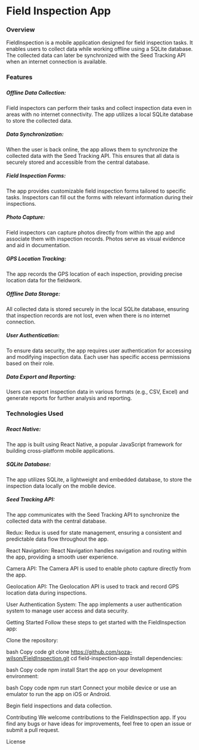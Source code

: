 <h1>Field Inspection App</h1>
<h3>Overview</h3>
<p>FieldInspection is a mobile application designed for field inspection tasks. It enables users to collect data while working offline using a SQLite database. The collected data can later be synchronized with the Seed Tracking API when an internet connection is available.</p>

<h3>Features<h3>
<h5>Offline Data Collection: </h5> Field inspectors can perform their tasks and collect inspection data even in areas with no internet connectivity. The app utilizes a local SQLite database to store the collected data.

<h5>Data Synchronization:</h5> When the user is back online, the app allows them to synchronize the collected data with the Seed Tracking API. This ensures that all data is securely stored and accessible from the central database.

<h5>Field Inspection Forms:</h5> The app provides customizable field inspection forms tailored to specific tasks. Inspectors can fill out the forms with relevant information during their inspections.

<h5>Photo Capture:</h5> Field inspectors can capture photos directly from within the app and associate them with inspection records. Photos serve as visual evidence and aid in documentation.

<h5>GPS Location Tracking:</h5> The app records the GPS location of each inspection, providing precise location data for the fieldwork.

<h5>Offline Data Storage: </h5>All collected data is stored securely in the local SQLite database, ensuring that inspection records are not lost, even when there is no internet connection.

<h5>User Authentication: </h5> To ensure data security, the app requires user authentication for accessing and modifying inspection data. Each user has specific access permissions based on their role.

<h5>Data Export and Reporting: </h5> Users can export inspection data in various formats (e.g., CSV, Excel) and generate reports for further analysis and reporting.

<h3>Technologies Used <h3>
<h5>React Native:</h5> The app is built using React Native, a popular JavaScript framework for building cross-platform mobile applications.

<h5>SQLite Database:</h5> The app utilizes SQLite, a lightweight and embedded database, to store the inspection data locally on the mobile device.

<h5>Seed Tracking API:</h5> The app communicates with the Seed Tracking API to synchronize the collected data with the central database.

Redux: Redux is used for state management, ensuring a consistent and predictable data flow throughout the app.

React Navigation: React Navigation handles navigation and routing within the app, providing a smooth user experience.

Camera API: The Camera API is used to enable photo capture directly from the app.

Geolocation API: The Geolocation API is used to track and record GPS location data during inspections.

User Authentication System: The app implements a user authentication system to manage user access and data security.

Getting Started
Follow these steps to get started with the FieldInspection app:

Clone the repository:

bash
Copy code
git clone https://github.com/soza-wilson/FieldInspection.git
cd field-inspection-app
Install dependencies:

bash
Copy code
npm install
Start the app on your development environment:

bash
Copy code
npm run start
Connect your mobile device or use an emulator to run the app on iOS or Android.

Begin field inspections and data collection.

Contributing
We welcome contributions to the FieldInspection app. If you find any bugs or have ideas for improvements, feel free to open an issue or submit a pull request.

License
